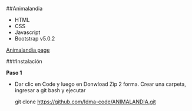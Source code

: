 ##Animalandia

- HTML
- CSS
- Javascript
- Bootstrap v5.0.2

[Animalandia page](https://idma-code.github.io/ANIMALANDIA/index.html)

###Instalación

**Paso 1**

- Dar clic en Code y luego en Donwload Zip 2 forma. Crear una carpeta, ingresar a git bash y ejecutar

    git clone https://github.com/Idma-code/ANIMALANDIA.git
